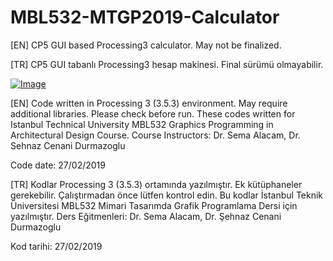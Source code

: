 # MBL532-MTGP2019-Calculator

[EN] CP5 GUI based Processing3 calculator. May not be finalized.

[TR] CP5 GUI tabanlı Processing3 hesap makinesi. Final sürümü olmayabilir.

[![Image](https://i.hizliresim.com/bw7909s.JPG)](https://hizliresim.com/bw7909s)

[EN] Code written in Processing 3 (3.5.3) environment. May require additional libraries. Please check before run. 
These codes written for Istanbul Technical University  MBL532 Graphics Programming in Architectural Design Course. 
Course Instructors: Dr. Sema Alacam, Dr. Sehnaz Cenani Durmazoglu

Code date: 27/02/2019

[TR] Kodlar Processing 3 (3.5.3) ortamında yazılmıştır. Ek kütüphaneler gerekebilir. Çalıştırmadan önce lütfen kontrol edin.
Bu kodlar İstanbul Teknik Üniversitesi MBL532 Mimari Tasarımda Grafik Programlama Dersi için yazılmıştır.
Ders Eğitmenleri: Dr. Sema Alacam, Dr. Şehnaz Cenani Durmazoglu

Kod tarihi: 27/02/2019
